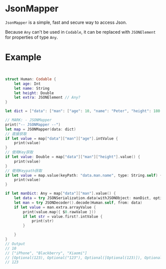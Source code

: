 # JsonMapper

`JsonMapper` is a simple, fast and secure way to access Json.

Because `Any` can't be used in `Codable`, it can be replaced with `JSONElement` for properties of type `Any`.

# Example

```swift


struct Human: Codable {
    let age: Int
    let name: String
    let height: Double
    let extra: JSONElement // Any?
}

let dict = ["data": ["man": ["age": 10, "name": "Peter", "height": 180.0, "extra": [123, "123", [123], ["123": 123], true]]]]

// MARK: - JSONMapper
print("-- JSONMapper --")
let map = JSONMapper(data: dict)
// 直接获取
if let value = map["data"]["man"]["age"].intValue {
    print(value)
}
// 使用Key获取
if let value: Double = map["data"]["man"]["height"].value() {
    print(value)
}
// 使用Keypath获取
if let value = map.value(keyPath: "data.man.name", type: String.self) {
    print(value)
}

if let manDict: Any = map["data"]["man"].value() {
    let data = try JSONSerialization.data(withJSONObject: manDict, options: [])
    let man = try JSONDecoder().decode(Human.self, from: data)
    if let value = man.extra.arrayValue {
        print(value.map({ $0.rawValue }))
        if let str = value.first?.intValue {
            print(str)
        }

    }
}
// Output
// 10
// ["iPhone", "Blackberry", "Xiaomi"]
// [Optional(123), Optional("123"), Optional([Optional(123)]), Optional(["123": 123]), Optional(true)]
// 123



```
